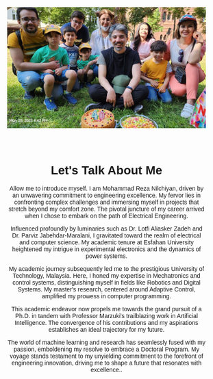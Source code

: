 <!DOCTYPE html>
<html lang="en">
<head>
<meta charset="UTF-8">
<meta name="viewport" content="width=device-width, initial-scale=1.0">
<title>Your GitHub Page</title>
<style>
  body {
    margin: 0;
    padding: 0;
    font-family: Arial, sans-serif;
  }
  .header {
    text-align: center;
    padding: 20px;
  }
  .header img {
    width: 20cm;
    height: 7.5cm;
    object-fit: cover;
  }
  .content {
    text-align: center;
    padding: 20px;
  }
</style>
</head>
<body>
  <div class="header">
    <img src="/assets/Birthday.jpg" alt="Your Image">
  </div>
  <div class="content">
    <h1>Let's Talk About Me</h1>
    <p> Allow me to introduce myself. I am Mohammad Reza Nilchiyan, driven by an unwavering commitment to engineering excellence. My fervor lies in confronting complex challenges and immersing myself in projects that stretch beyond my comfort zone. The pivotal juncture of my career arrived when I chose to embark on the path of Electrical Engineering.

Influenced profoundly by luminaries such as Dr. Lotfi Aliasker Zadeh and Dr. Parviz Jabehdar-Maralani, I gravitated toward the realm of electrical and computer science. My academic tenure at Esfahan University heightened my intrigue in experimental electronics and the dynamics of power systems.

My academic journey subsequently led me to the prestigious University of Technology, Malaysia. Here, I honed my expertise in Mechatronics and control systems, distinguishing myself in fields like Robotics and Digital Systems. My master's research, centered around Adaptive Control, amplified my prowess in computer programming.

This academic endeavor now propels me towards the grand pursuit of a Ph.D. in tandem with Professor Marzuki's trailblazing work in Artificial Intelligence. The convergence of his contributions and my aspirations establishes an ideal trajectory for my future.

The world of machine learning and research has seamlessly fused with my passion, emboldening my resolve to embrace a Doctoral Program. My voyage stands testament to my unyielding commitment to the forefront of engineering innovation, driving me to shape a future that resonates with excellence..</p>
  </div>
</body>
</html>
